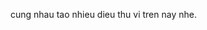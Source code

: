 cung nhau tao nhieu dieu thu vi tren nay nhe.

<!---
roseannfowler8/roseannfowler8 is a ✨ special ✨ repository because its `README.md` (this file) appears on your GitHub profile.
You can click the Preview link to take a look at your changes.
--->
